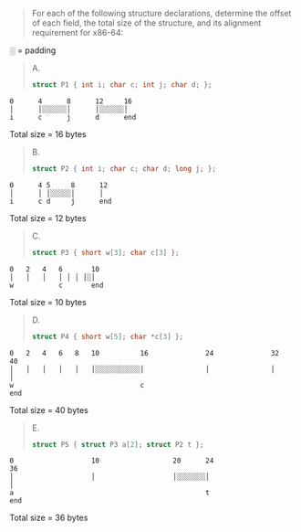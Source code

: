 > For each of the following structure declarations, determine the offset of each
> field, the total size of the structure, and its alignment requirement for
> x86-64:

░ = padding

> A.
> ```C
> struct P1 { int i; char c; int j; char d; };
> ```

```
0      4      8      12     16
│      │░░░░░░│      │░░░░░░│
i      c      j      d      end
```
Total size = 16 bytes

> B.
> ```C
> struct P2 { int i; char c; char d; long j; };
> ```

```
0      4 5     8      12
│      │ │░░░░░│      │
i      c d     j      end
```
Total size = 12 bytes

> C.
> ```C
> struct P3 { short w[3]; char c[3] };
> ```

```
0   2   4   6       10
│   │   │   │ │ │ │░│
w           c       end
```
Total size = 10 bytes

> D.
> ```C
> struct P4 { short w[5]; char *c[3] };
> ```

```
0   2   4   6   8   10          16              24              32              40
│   │   │   │   │   │░░░░░░░░░░░│               │               │               │
w                               c                                               end
```
Total size = 40 bytes


> E.
> ```C
> struct P5 { struct P3 a[2]; struct P2 t };
> ```

```
0                   10                  20      24                    36
│                   │                   │░░░░░░░│                     │
a                                               t                     end
```
Total size = 36 bytes
